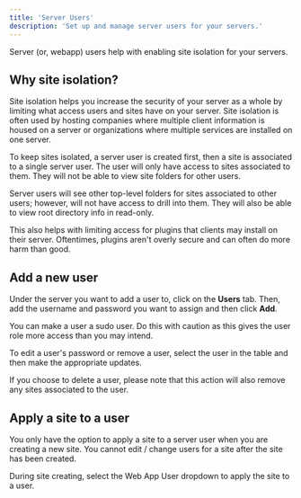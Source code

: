 ```yaml
---
title: 'Server Users'
description: 'Set up and manage server users for your servers.'
---
```


Server (or, webapp) users help with enabling site isolation for your servers. 

## Why site isolation? 

Site isolation helps you increase the security of your server as a whole by limiting what access users and sites have on 
your server. Site isolation is often used by hosting companies where multiple client information is housed on a server or 
organizations where multiple services are installed on one server.

To keep sites isolated, a server user is created first, then a site is associated to a single server user. The user will 
only have access to sites associated to them. They will not be able to view site folders for other users. 

<base-info>
Server users will see other top-level folders for sites associated to other users; however, will not have access to drill into them.
They will also be able to view root directory info in read-only. 
</base-info>

This also helps with limiting access for plugins that clients may install on their server. Oftentimes, plugins aren't 
overly secure and can often do more harm than good. 

## Add a new user
Under the server you want to add a user to, click on the **Users** tab. Then, add the username and password you want to 
assign and then click **Add**. 

<base-info>
You can make a user a sudo user. Do this with caution as this gives the user role more access than you may intend. 
</base-info>

To edit a user's password or remove a user, select the user in the table and then make the appropriate updates. 

<base-alert>
If you choose to delete a user, please note that this action will also remove any sites associated to the user. 
</base-alert>

## Apply a site to a user
You only have the option to apply a site to a server user when you are creating a new site. You cannot edit / change users 
for a site after the site has been created. 

During site creating, select the Web App User dropdown to apply the site to a user. 
